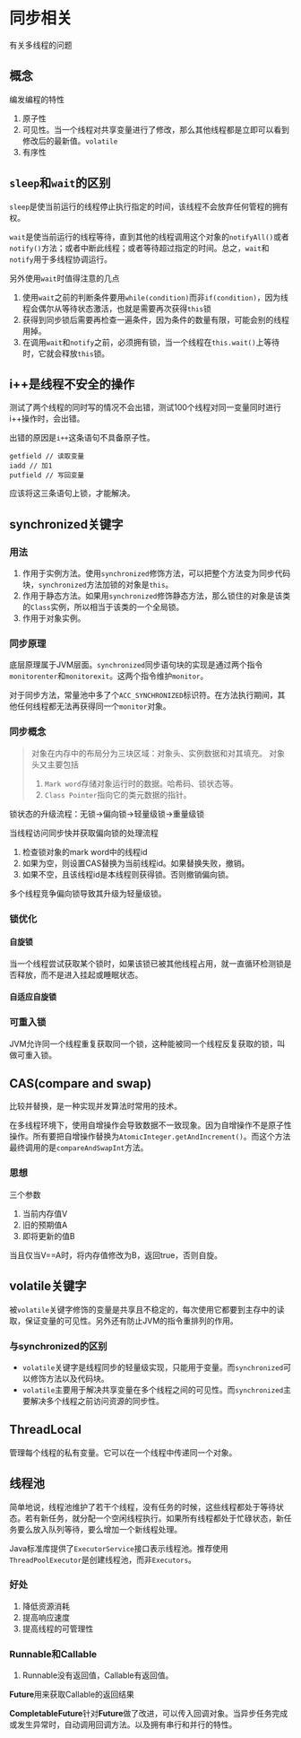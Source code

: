 # 同步相关
有关多线程的问题

## 概念
编发编程的特性
1. 原子性
2. 可见性。当一个线程对共享变量进行了修改，那么其他线程都是立即可以看到修改后的最新值。`volatile`
3. 有序性


## `sleep`和`wait`的区别
`sleep`是使当前运行的线程停止执行指定的时间，该线程不会放弃任何管程的拥有权。

`wait`是使当前运行的线程等待，直到其他的线程调用这个对象的`notifyAll()`或者`notify()`方法；或者中断此线程；或者等待超过指定的时间。总之，`wait`和`notify`用于多线程协调运行。

另外使用`wait`时值得注意的几点
1. 使用`wait`之前的判断条件要用`while(condition)`而非`if(condition)`，因为线程会偶尔从等待状态激活，也就是需要再次获得`this`锁
2. 获得到同步锁后需要再检查一遍条件，因为条件的数量有限，可能会别的线程用掉。
3. 在调用`wait`和`notify`之前，必须拥有锁，当一个线程在`this.wait()`上等待时，它就会释放`this`锁。

## i++是线程不安全的操作
测试了两个线程的同时写的情况不会出错，测试100个线程对同一变量同时进行i++操作时，会出错。

出错的原因是`i++`这条语句不具备原子性。
```
getfield // 读取变量
iadd // 加1
putfield // 写回变量
```
应该将这三条语句上锁，才能解决。

## synchronized关键字
### 用法
1. 作用于实例方法。使用`synchronized`修饰方法，可以把整个方法变为同步代码块，`synchronized`方法加锁的对象是`this`。
2. 作用于静态方法。如果用`synchronized`修饰静态方法，那么锁住的对象是该类的`Class`实例，所以相当于该类的一个全局锁。
3. 作用于对象实例。

### 同步原理
底层原理属于JVM层面。`synchronized`同步语句块的实现是通过两个指令`monitorenter`和`monitorexit`。这两个指令维护`monitor`。

对于同步方法，常量池中多了个`ACC_SYNCHRONIZED`标识符。在方法执行期间，其他任何线程都无法再获得同一个`monitor`对象。

### 同步概念
> 对象在内存中的布局分为三块区域：对象头、实例数据和对其填充。
> 对象头又主要包括
> 1. `Mark word`存储对象运行时的数据。哈希码、锁状态等。
> 2. `Class Pointer`指向它的类元数据的指针。

锁状态的升级流程：无锁->偏向锁->轻量级锁->重量级锁

当线程访问同步快并获取偏向锁的处理流程
1. 检查锁对象的mark word中的线程id
2. 如果为空，则设置CAS替换为当前线程id。如果替换失败，撤销。
3. 如果不空，且该线程id是本线程则获得锁。否则撤销偏向锁。

多个线程竞争偏向锁导致其升级为轻量级锁。

### 锁优化
#### 自旋锁
当一个线程尝试获取某个锁时，如果该锁已被其他线程占用，就一直循环检测锁是否释放，而不是进入挂起或睡眠状态。
#### 自适应自旋锁

### 可重入锁
JVM允许同一个线程重复获取同一个锁，这种能被同一个线程反复获取的锁，叫做可重入锁。

## CAS(compare and swap)
比较并替换，是一种实现并发算法时常用的技术。

在多线程环境下，使用自增操作会导致数据不一致现象。因为自增操作不是原子性操作。所有要把自增操作替换为`AtomicInteger.getAndIncrement()`。而这个方法最终调用的是`compareAndSwapInt`方法。

### 思想
三个参数
1. 当前内存值V
2. 旧的预期值A
3. 即将更新的值B
   
当且仅当V==A时，将内存值修改为B，返回true，否则自旋。

## volatile关键字
被`volatile`关键字修饰的变量是共享且不稳定的，每次使用它都要到主存中的读取，保证变量的可见性。另外还有防止JVM的指令重排列的作用。

### 与synchronized的区别
* `volatile`关键字是线程同步的轻量级实现，只能用于变量。而`synchronized`可以修饰方法以及代码块。
* `volatile`主要用于解决共享变量在多个线程之间的可见性。而`synchronized`主要解决多个线程之前访问资源的同步性。


## ThreadLocal
管理每个线程的私有变量。它可以在一个线程中传递同一个对象。

## 线程池
简单地说，线程池维护了若干个线程，没有任务的时候，这些线程都处于等待状态。若有新任务，就分配一个空闲线程执行。如果所有线程都处于忙碌状态，新任务要么放入队列等待，要么增加一个新线程处理。

Java标准库提供了`ExecutorService`接口表示线程池。推荐使用`ThreadPoolExecutor`是创建线程池，而非`Executors`。

### 好处
1. 降低资源消耗
2. 提高响应速度
3. 提高线程的可管理性




### Runnable和Callable
1. Runnable没有返回值，Callable有返回值。

**Future**用来获取Callable的返回结果

**CompletableFuture**针对**Future**做了改进，可以传入回调对象。当异步任务完成或发生异常时，自动调用回调方法。以及拥有串行和并行的特性。

